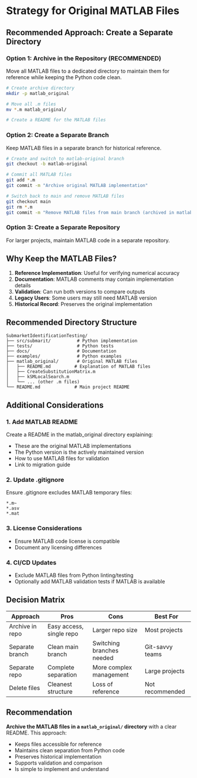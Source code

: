 # Strategy for Original MATLAB Files

## Recommended Approach: Create a Separate Directory

### Option 1: Archive in the Repository (RECOMMENDED)
Move all MATLAB files to a dedicated directory to maintain them for reference while keeping the Python code clean.

```bash
# Create archive directory
mkdir -p matlab_original

# Move all .m files
mv *.m matlab_original/

# Create a README for the MATLAB files
```

### Option 2: Create a Separate Branch
Keep MATLAB files in a separate branch for historical reference.

```bash
# Create and switch to matlab-original branch
git checkout -b matlab-original

# Commit all MATLAB files
git add *.m
git commit -m "Archive original MATLAB implementation"

# Switch back to main and remove MATLAB files
git checkout main
git rm *.m
git commit -m "Remove MATLAB files from main branch (archived in matlab-original branch)"
```

### Option 3: Create a Separate Repository
For larger projects, maintain MATLAB code in a separate repository.

## Why Keep the MATLAB Files?

1. **Reference Implementation**: Useful for verifying numerical accuracy
2. **Documentation**: MATLAB comments may contain implementation details
3. **Validation**: Can run both versions to compare outputs
4. **Legacy Users**: Some users may still need MATLAB version
5. **Historical Record**: Preserves the original implementation

## Recommended Directory Structure

```
SubmarketIdentificationTesting/
├── src/submarit/          # Python implementation
├── tests/                 # Python tests
├── docs/                  # Documentation
├── examples/              # Python examples
├── matlab_original/       # Original MATLAB files
│   ├── README.md         # Explanation of MATLAB files
│   ├── CreateSubstitutionMatrix.m
│   ├── kSMLocalSearch.m
│   └── ... (other .m files)
└── README.md             # Main project README
```

## Additional Considerations

### 1. Add MATLAB README
Create a README in the matlab_original directory explaining:
- These are the original MATLAB implementations
- The Python version is the actively maintained version
- How to use MATLAB files for validation
- Link to migration guide

### 2. Update .gitignore
Ensure .gitignore excludes MATLAB temporary files:
```
*.m~
*.asv
*.mat
```

### 3. License Considerations
- Ensure MATLAB code license is compatible
- Document any licensing differences

### 4. CI/CD Updates
- Exclude MATLAB files from Python linting/testing
- Optionally add MATLAB validation tests if MATLAB is available

## Decision Matrix

| Approach | Pros | Cons | Best For |
|----------|------|------|----------|
| Archive in repo | Easy access, single repo | Larger repo size | Most projects |
| Separate branch | Clean main branch | Switching branches needed | Git-savvy teams |
| Separate repo | Complete separation | More complex management | Large projects |
| Delete files | Cleanest structure | Loss of reference | Not recommended |

## Recommendation

**Archive the MATLAB files in a `matlab_original/` directory** with a clear README. This approach:
- Keeps files accessible for reference
- Maintains clean separation from Python code
- Preserves historical implementation
- Supports validation and comparison
- Is simple to implement and understand